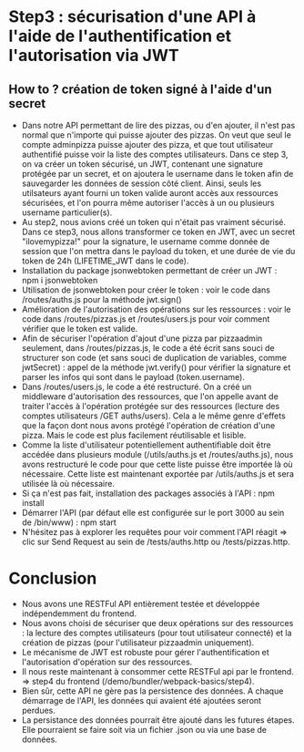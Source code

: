 # Step3 : sécurisation d'une API à l'aide de l'authentification et l'autorisation via JWT
## How to ? création de token signé à l'aide d'un secret
- Dans notre API permettant de lire des pizzas, ou d'en ajouter, il n'est pas normal que n'importe qui puisse ajouter des pizzas. On veut que seul le compte adminpizza puisse ajouter des pizza, et que tout utilisateur authentifié puisse voir la liste des comptes utilisateurs. Dans ce step 3, on va créer un token sécurisé, un JWT, contenant une signature protégée par un secret, et on ajoutera le username dans le token afin de sauvegarder les données de session côté client. Ainsi, seuls les utilsateurs ayant fourni un token valide auront accès aux ressources sécurisées, et l'on pourra même autoriser l'accès à un ou plusieurs username particulier(s).
- Au step2, nous avions créé un token qui n'était pas vraiment sécurisé. Dans ce step3, nous allons transformer ce token en JWT, avec  un secret "ilovemypizza!" pour la signature, le username comme donnée de session que l'on mettra dans le payload du token, et une durée de vie du token de 24h (LIFETIME_JWT dans le code).
- Installation du package jsonwebtoken permettant de créer un JWT : npm i jsonwebtoken
- Utilisation de jsonwebtoken pour créer le token : voir le code dans /routes/auths.js pour la méthode jwt.sign() 
- Amélioration de l'autorisation des opérations sur les ressources : voir le code dans /routes/pizzas.js et /routes/users.js pour voir comment vérifier que le token est valide.
- Afin de sécuriser l'opération d'ajout d'une pizza par pizzaadmin seulement, dans /routes/pizzas.js, le code a été écrit sans souci de structurer son code (et sans souci de duplication de variables, comme jwtSecret) : appel de la méthode jwt.verify() pour vérifier la signature et parser les infos qui sont dans le payload (token.username).
- Dans /routes/users.js, le code a été restructuré. On a créé un middleware d'autorisation des ressources, que l'on appelle avant de traiter l'accès à l'opération protégée sur des ressources (lecture des comptes utilisateurs /GET auths/users). Cela a le même genre d'effets que la façon dont nous avons protégé l'opération de création d'une pizza. Mais le code est plus facilement réutilisable et lisible. 
- Comme la liste d'utilisateur potentiellement authentifiable doit être accédée dans plusieurs module (/utils/auths.js et /routes/auths.js), nous avons restructuré le code pour que cette liste puisse être importée là où nécessaire. Cette liste est maintenant exportée par /utils/auths.js et sera utilisée là où nécessaire. 
- Si ça n'est pas fait, installation des packages associés à l'API : npm install
- Démarrer l'API (par défaut elle est configurée sur le port 3000 au sein de /bin/www) : npm start 
- N'hésitez pas à explorer les requêtes pour voir comment l'API réagit => clic sur Send Request au sein de /tests/auths.http ou /tests/pizzas.http.
# Conclusion
- Nous avons une RESTFul API entièrement testée et développée indépendemment du frontend.
- Nous avons choisi de sécuriser que deux opérations sur des ressources : la lecture des comptes utilisateurs (pour tout utilisateur connecté) et la création de pizzas (pour l'utilisateur pizzaadmin uniquement).
- Le mécanisme de JWT est robuste pour gérer l'authentification et l'autorisation d'opération sur des ressources.
- Il nous reste maintenant à consommer cette RESTFul api par le frontend. => step4 du frontend (/demo/bundler/webpack-basics/step4).
- Bien sûr, cette API ne gère pas la persistence des données. A chaque démarrage de l'API, les données qui avaient été ajoutées seront perdues.
- La persistance des données pourrait être ajouté dans les futures étapes. Elle pourraient se faire soit via un fichier .json ou via une base de données.